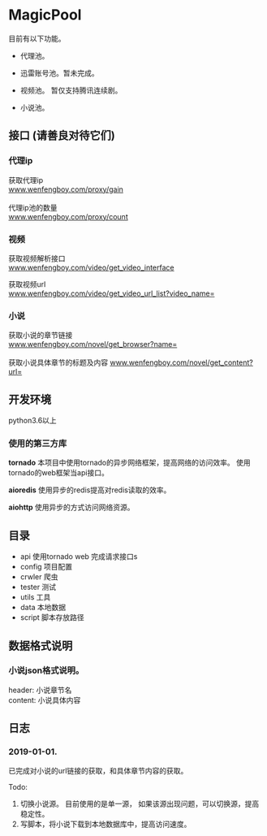 # MagicPool
目前有以下功能。
- 代理池。

- 迅雷账号池。暂未完成。

- 视频池。 暂仅支持腾讯连续剧。

- 小说池。

 
## 接口  (请善良对待它们)
### 代理ip
获取代理ip
<br>
www.wenfengboy.com/proxy/gain    
<br>
代理ip池的数量
<br>
www.wenfengboy.com/proxy/count

### 视频
获取视频解析接口
<br>
www.wenfengboy.com/video/get_video_interface
<br>

获取视频url
<br>
www.wenfengboy.com/video/get_video_url_list?video_name=

### 小说
获取小说的章节链接
<br>
www.wenfengboy.com/novel/get_browser?name=
<br>
<br>
获取小说具体章节的标题及内容
www.wenfengboy.com/novel/get_content?url=

## 开发环境
python3.6以上

### 使用的第三方库
**tornado**
本项目中使用tornado的异步网络框架，提高网络的访问效率。
使用tornado的web框架当api接口。

**aioredis**
使用异步的redis提高对redis读取的效率。

**aiohttp**
使用异步的方式访问网络资源。


## 目录
- api
使用tornado web 完成请求接口s
- config
项目配置
- crwler
爬虫
- tester
测试
- utils
工具
- data
本地数据
- script
脚本存放路径


## 数据格式说明
### 小说json格式说明。
header: 小说章节名
<br>
content: 小说具体内容


## 日志
### 2019-01-01.

已完成对小说的url链接的获取，和具体章节内容的获取。

 Todo: 
 1. 切换小说源。 目前使用的是单一源， 如果该源出现问题，可以切换源，提高稳定性。
 2. 写脚本，将小说下载到本地数据库中，提高访问速度。